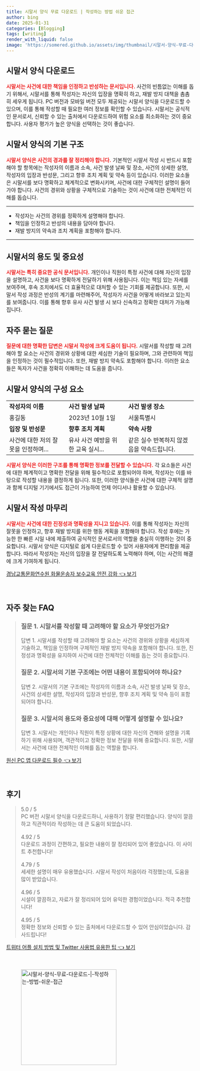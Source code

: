 ```yaml
---
title: 시말서 양식 무료 다운로드 | 작성하는 방법 쉬운 접근
author: bing
date: 2025-01-31
categories: [Blogging]
tags: [writing]
render_with_liquid: false
image: 'https://somered.github.io/assets/img/thumbnail/시말서-양식-무료-다운로드-|-작성하는-방법-쉬운-접근.webp'
---
```



<h2 id='시말서_양식_다운로드'>시말서 양식 다운로드</h2>

<p><b><span style="color: #ee2323;">시말서는 사건에 대한 책임을 인정하고 반성하는 문서입니다.</span></b> 사건의 빈틈없는 이해를 돕기 위해서, 시말서를 통해 작성자는 자신의 입장을 명확히 하고, 재발 방지 대책을 촘촘히 세우게 됩니다. PC 버전과 모바일 버전 모두 제공되는 시말서 양식을 다운로드할 수 있으며, 이를 통해 작성할 때 필요한 여러 정보를 확인할 수 있습니다. 시말서는 공식적인 문서로서, 신뢰할 수 있는 출처에서 다운로드하여 위험 요소를 최소화하는 것이 중요합니다. 사용자 평가가 높은 양식을 선택하는 것이 좋습니다.</p>

<h2 id='시말서_양식_구조'>시말서 양식의 기본 구조</h2>

<p><b><span style="color: #ee2323;">시말서 양식은 사건의 경과를 잘 정리해야 합니다.</span></b> 기본적인 시말서 작성 시 반드시 포함해야 할 항목에는 작성자의 이름과 소속, 사건 발생 날짜 및 장소, 사건의 상세한 설명, 작성자의 입장과 반성문, 그리고 향후 조치 계획 및 약속 등이 있습니다. 이러한 요소들은 시말서를 보다 명확하고 체계적으로 변화시키며, 사건에 대한 구체적인 설명이 들어가야 합니다. 사건의 경위와 상황을 구체적으로 기술하는 것이 사건에 대한 전체적인 이해를 돕습니다.</p>

<hr />

<ul>
    <li>작성자는 사건의 경위를 정확하게 설명해야 합니다.</li>
    <li>책임을 인정하고 반성의 내용을 담아야 합니다.</li>
    <li>재발 방지의 약속과 조치 계획을 포함해야 합니다.</li>
</ul>

<hr />

<h2 id='시말서_용도_및_중요성'>시말서의 용도 및 중요성</h2>

<p><b><span style="color: #ee2323;">시말서는 특히 중요한 공식 문서입니다.</span></b> 개인이나 직원이 특정 사건에 대해 자신의 입장을 설명하고, 사건을 보다 명확하게 전달하기 위해 사용됩니다. 이는 책임 있는 자세를 보여주며, 후속 조치에서도 더 효율적으로 대처할 수 있는 기회를 제공합니다. 또한, 시말서 작성 과정은 반성의 계기를 마련해주어, 작성자가 사건을 어떻게 바라보고 있는지를 보여줍니다. 이를 통해 향후 유사 사건 발생 시 보다 신속하고 정확한 대처가 가능해집니다.</p>

<h2 id='자주_묻는_질문_QNA'>자주 묻는 질문</h2>

<p><b><span style="color: #ee2323;">질문에 대한 명확한 답변은 시말서 작성에 크게 도움이 됩니다.</span></b> 시말서를 작성할 때 고려해야 할 요소는 사건의 경위와 상황에 대한 세심한 기술이 필요하며, 그와 관련하여 책임을 인정하는 것이 필수적입니다. 또한, 재발 방지 약속도 포함해야 합니다. 이러한 요소들은 독자가 사건을 정확히 이해하는 데 도움을 줍니다.</p>

<h2 id='시말서_양식_구성요소'>시말서 양식의 구성 요소</h2>

<table>
    <tr>
        <td><b>작성자의 이름</b></td>
        <td><b>사건 발생 날짜</b></td>
        <td><b>사건 발생 장소</b></td>
    </tr>
    <tr>
        <td>홍길동</td>
        <td>2023년 10월 1일</td>
        <td>서울특별시</td>
    </tr>
    <tr>
        <td><b>입장 및 반성문</b></td>
        <td><b>향후 조치 계획</b></td>
        <td><b>약속 사항</b></td>
    </tr>
    <tr>
        <td>사건에 대한 저의 잘못을 인정하며...</td>
        <td>유사 사건 예방을 위한 교육 실시...</td>
        <td>같은 실수 반복하지 않겠음을 약속드립니다.</td>
    </tr>
</table>

<p><b><span style="color: #ee2323;">시말서 양식은 이러한 구조를 통해 명확한 정보를 전달할 수 있습니다.</span></b> 각 요소들은 사건에 대한 체계적이고 명확한 전달을 위해 필수적으로 포함되어야 하며, 작성자는 이를 바탕으로 작성할 내용을 결정하게 됩니다. 또한, 이러한 양식들은 사건에 대한 구체적 설명과 함께 디지털 기기에서도 접근이 가능하여 언제 어디서나 활용할 수 있습니다.</p>

<h2 id='마무리'>시말서 작성 마무리</h2>

<p><b><span style="color: #ee2323;">시말서는 사건에 대한 진정성과 명확성을 지니고 있습니다.</span></b> 이를 통해 작성자는 자신의 잘못을 인정하고, 향후 재발 방지를 위한 행동 계획을 포함해야 합니다. 작성 후에는 가능한 한 빠른 시일 내에 제출하여 공식적인 문서로서의 역할을 충실히 이행하는 것이 중요합니다. 시말서 양식은 디지털로 쉽게 다운로드할 수 있어 사용자에게 편리함을 제공합니다. 따라서 작성자는 자신의 입장을 잘 전달하도록 노력해야 하며, 이는 사건의 해결에 크게 기여하게 됩니다.</p>


<p><a class="click-button" title="경남교통문화연수원 화물운송자 보수교육 안전 강화" href="https://somered.github.io/posts/%EA%B2%BD%EB%82%A8%EA%B5%90%ED%86%B5%EB%AC%B8%ED%99%94%EC%97%B0%EC%88%98%EC%9B%90-%ED%99%94%EB%AC%BC%EC%9A%B4%EC%86%A1%EC%9E%90-%EB%B3%B4%EC%88%98%EA%B5%90%EC%9C%A1-%EC%95%88%EC%A0%84-%EA%B0%95%ED%99%94/" rel="dofollow">경남교통문화연수원 화물운송자 보수교육 안전 강화 👈 보기</a></p><br>
<h2 id='자주_찾는_FAQ'>자주 찾는 FAQ</h2>
<div itemscope="" itemtype="https://schema.org/FAQPage"> 
<blockquote> 
<div itemscope="" itemprop="mainEntity" itemtype="https://schema.org/Question"> 
<h3 itemprop="name">질문 1. 시말서를 작성할 때 고려해야 할 요소가 무엇인가요?</h3> 
<div itemscope="" itemprop="acceptedAnswer" itemtype="https://schema.org/Answer"> 
<span itemprop="text"> 
<p>답변 1. 시말서를 작성할 때 고려해야 할 요소는 사건의 경위와 상황을 세심하게 기술하고, 책임을 인정하며 구체적인 재발 방지 약속을 포함해야 합니다. 또한, 진정성과 명확성을 유지하여 사건에 대한 전체적인 이해를 돕는 것이 중요합니다.</p> 
</span> 
</div> 
</div> 
<div itemscope="" itemprop="mainEntity" itemtype="https://schema.org/Question"> 
<h3 itemprop="name">질문 2. 시말서의 기본 구조에는 어떤 내용이 포함되어야 하나요?</h3> 
<div itemscope="" itemprop="acceptedAnswer" itemtype="https://schema.org/Answer"> 
<span itemprop="text"> 
<p>답변 2. 시말서의 기본 구조에는 작성자의 이름과 소속, 사건 발생 날짜 및 장소, 사건의 상세한 설명, 작성자의 입장과 반성문, 향후 조치 계획 및 약속 등이 포함되어야 합니다.</p> 
</span> 
</div> 
</div> 
<div itemscope="" itemprop="mainEntity" itemtype="https://schema.org/Question"> 
<h3 itemprop="name">질문 3. 시말서의 용도와 중요성에 대해 어떻게 설명할 수 있나요?</h3> 
<div itemscope="" itemprop="acceptedAnswer" itemtype="https://schema.org/Answer"> 
<span itemprop="text"> 
<p>답변 3. 시말서는 개인이나 직원이 특정 상황에 대한 자신의 견해와 설명을 기록하기 위해 사용되며, 객관적이고 정확한 정보 전달을 위해 중요합니다. 또한, 시말서는 사건에 대한 전체적인 이해를 돕는 역할을 합니다.</p> 
</span> 
</div> 
</div> 
</blockquote> 
</div>
<p><a class="click-button" title="원신 PC 앱 다운로드 필수" href="https://somered.github.io/posts/%EC%9B%90%EC%8B%A0-PC-%EC%95%B1-%EB%8B%A4%EC%9A%B4%EB%A1%9C%EB%93%9C-%ED%95%84%EC%88%98/" rel="dofollow">원신 PC 앱 다운로드 필수 👈 보기</a></p><br>
<h2 id='후기'>후기</h2>
<div itemscope itemtype="https://schema.org/Product">
  <blockquote>
  <div itemprop="review" itemscope itemtype="https://schema.org/Review">
      <div itemprop="reviewRating" itemscope itemtype="https://schema.org/Rating"> <span itemprop="ratingValue">5.0</span> / <span itemprop="bestRating">5</span> </div>
      <span itemprop="reviewBody">PC 버전 시말서 양식을 다운로드하니, 사용하기 정말 편리했습니다. 양식이 깔끔하고 직관적이라 작성하는 데 큰 도움이 되었습니다.</span>
  </div>
  <br>
  <div itemprop="review" itemscope itemtype="https://schema.org/Review">
      <div itemprop="reviewRating" itemscope itemtype="https://schema.org/Rating"> <span itemprop="ratingValue">4.92</span> / <span itemprop="bestRating">5</span> </div>
      <span itemprop="reviewBody">다운로드 과정이 간편하고, 필요한 내용이 잘 정리되어 있어 좋았습니다. 이 사이트 추천합니다!</span>
  </div>
  <br>
  <div itemprop="review" itemscope itemtype="https://schema.org/Review">
      <div itemprop="reviewRating" itemscope itemtype="https://schema.org/Rating"> <span itemprop="ratingValue">4.79</span> / <span itemprop="bestRating">5</span> </div>
      <span itemprop="reviewBody">세세한 설명이 매우 유용했습니다. 시말서 작성이 처음이라 걱정했는데, 도움을 많이 받았습니다.</span>
  </div>
  <br>
  <div itemprop="review" itemscope itemtype="https://schema.org/Review">
      <div itemprop="reviewRating" itemscope itemtype="https://schema.org/Rating"> <span itemprop="ratingValue">4.96</span> / <span itemprop="bestRating">5</span> </div>
      <span itemprop="reviewBody">시설이 깔끔하고, 자료가 잘 정리되어 있어 유익한 경험이었습니다. 적극 추천합니다!</span>
  </div>
  <br>
  <div itemprop="review" itemscope itemtype="https://schema.org/Review">
      <div itemprop="reviewRating" itemscope itemtype="schema.org/Rating"> <span itemprop="ratingValue">4.95</span> / <span itemprop="bestRating">5</span> </div>
      <span itemprop="reviewBody">정확한 정보와 신뢰할 수 있는 출처에서 다운로드할 수 있어 안심이었습니다. 감사드립니다!</span>
  </div>
  </blockquote>
</div>
<p><a class="click-button" title="트위터 어플 설치 방법 및 Twitter 사용법 유용한 팁" href="https://somered.github.io/posts/%ED%8A%B8%EC%9C%84%ED%84%B0-%EC%96%B4%ED%94%8C-%EC%84%A4%EC%B9%98-%EB%B0%A9%EB%B2%95-%EB%B0%8F-Twitter-%EC%82%AC%EC%9A%A9%EB%B2%95-%EC%9C%A0%EC%9A%A9%ED%95%9C-%ED%8C%81/" rel="dofollow">트위터 어플 설치 방법 및 Twitter 사용법 유용한 팁 👈 보기</a></p><br>
<figure class="image"><img src="https://somered.github.io/assets/img/thumbnail/시말서-양식-무료-다운로드-|-작성하는-방법-쉬운-접근.webp" alt="시말서-양식-무료-다운로드-|-작성하는-방법-쉬운-접근" width="256" height="256"></figure>